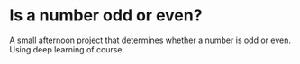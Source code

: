 # Is a number odd or even?

A small afternoon project that determines whether a number is odd or even. Using deep learning of course. 
